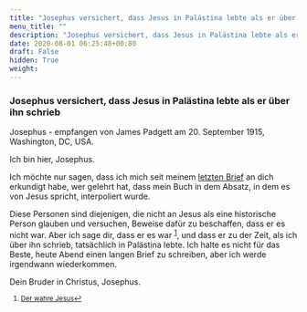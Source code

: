 ```yaml
---
title: "Josephus versichert, dass Jesus in Palästina lebte als er über ihn schrieb"
menu_title: ""
description: "Josephus versichert, dass Jesus in Palästina lebte als er über ihn schrieb"
date: 2020-08-01 06:25:48+00:80
draft: False
hidden: True
weight:
---
```

### Josephus versichert, dass Jesus in Palästina lebte als er über ihn schrieb

Josephus - empfangen von James Padgett am 20. September 1915, Washington, DC, USA.

Ich bin hier, Josephus.

Ich möchte nur sagen, dass ich mich seit meinem [letzten Brief](/padgett-botschaften/padgett-botschaften-in-reihenfolge-des-datums/padgett-botschaften-1915-januar-august/josephus-bekraeftigt-dass-jesus-ein-wahrer-sohn-gottes-ist-auf-erden-lebte-und-gekreuzigt-wurde-jep-josephus-8-august-1915/) an dich erkundigt habe, wer gelehrt hat, dass mein Buch in dem Absatz, in dem es von Jesus spricht, interpoliert wurde.

Diese Personen sind diejenigen, die nicht an Jesus als eine historische Person glauben und versuchen, Beweise dafür zu beschaffen, dass er es nicht war. Aber ich sage dir, dass er es war <sup id="a1">[1](#f1)</sup>, und dass er zu der Zeit, als ich über ihn schrieb, tatsächlich in Palästina lebte. Ich halte es nicht für das Beste, heute Abend einen langen Brief zu schreiben, aber ich werde irgendwann wiederkommen.

Dein Bruder in Christus, Josephus.
<small>

1. <large id="f1"> [Der wahre Jesus](/jesus-von-nazareth-botschaften/der-wahre-jesus-von-nazareth/)[↩](#a2)

